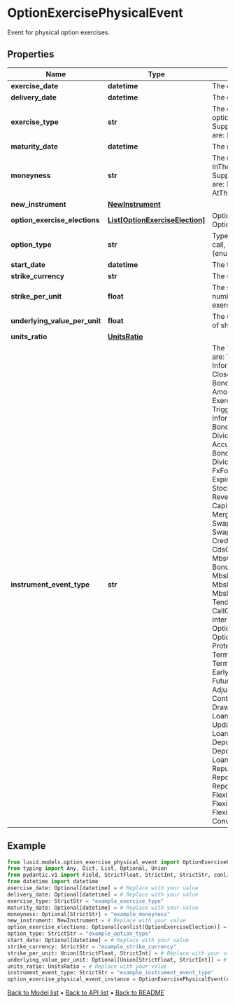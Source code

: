 # OptionExercisePhysicalEvent

Event for physical option exercises.
## Properties
Name | Type | Description | Notes
------------ | ------------- | ------------- | -------------
**exercise_date** | **datetime** | The exercise date of the option. | [optional] 
**delivery_date** | **datetime** | The delivery date of the option. | [optional] 
**exercise_type** | **str** | The optionality type of the underlying option e.g. American, European.    Supported string (enumeration) values are: [European, Bermudan, American]. | 
**maturity_date** | **datetime** | The maturity date of the option. | [optional] 
**moneyness** | **str** | The moneyness of the option e.g. InTheMoney, OutOfTheMoney.    Supported string (enumeration) values are: [InTheMoney, OutOfTheMoney, AtTheMoney]. | [optional] 
**new_instrument** | [**NewInstrument**](NewInstrument.md) |  | 
**option_exercise_elections** | [**List[OptionExerciseElection]**](OptionExerciseElection.md) | Option exercise election for this OptionExercisePhysicalEvent. | [optional] 
**option_type** | **str** | Type of optionality that is present e.g. call, put.    Supported string (enumeration) values are: [Call, Put]. | 
**start_date** | **datetime** | The trade date of the option. | [optional] 
**strike_currency** | **str** | The strike currency of the equity option. | 
**strike_per_unit** | **float** | The strike of the equity option times the number of shares to exchange if exercised. | 
**underlying_value_per_unit** | **float** | The underlying price times the number of shares to exchange if exercised. | [optional] 
**units_ratio** | [**UnitsRatio**](UnitsRatio.md) |  | 
**instrument_event_type** | **str** | The Type of Event. The available values are: TransitionEvent, InformationalEvent, OpenEvent, CloseEvent, StockSplitEvent, BondDefaultEvent, CashDividendEvent, AmortisationEvent, CashFlowEvent, ExerciseEvent, ResetEvent, TriggerEvent, RawVendorEvent, InformationalErrorEvent, BondCouponEvent, DividendReinvestmentEvent, AccumulationEvent, BondPrincipalEvent, DividendOptionEvent, MaturityEvent, FxForwardSettlementEvent, ExpiryEvent, ScripDividendEvent, StockDividendEvent, ReverseStockSplitEvent, CapitalDistributionEvent, SpinOffEvent, MergerEvent, FutureExpiryEvent, SwapCashFlowEvent, SwapPrincipalEvent, CreditPremiumCashFlowEvent, CdsCreditEvent, CdxCreditEvent, MbsCouponEvent, MbsPrincipalEvent, BonusIssueEvent, MbsPrincipalWriteOffEvent, MbsInterestDeferralEvent, MbsInterestShortfallEvent, TenderEvent, CallOnIntermediateSecuritiesEvent, IntermediateSecuritiesDistributionEvent, OptionExercisePhysicalEvent, OptionExerciseCashEvent, ProtectionPayoutCashFlowEvent, TermDepositInterestEvent, TermDepositPrincipalEvent, EarlyRedemptionEvent, FutureMarkToMarketEvent, AdjustGlobalCommitmentEvent, ContractInitialisationEvent, DrawdownEvent, LoanInterestRepaymentEvent, UpdateDepositAmountEvent, LoanPrincipalRepaymentEvent, DepositInterestPaymentEvent, DepositCloseEvent, LoanFacilityContractRolloverEvent, RepurchaseOfferEvent, RepoPartialClosureEvent, RepoCashFlowEvent, FlexibleRepoInterestPaymentEvent, FlexibleRepoCashFlowEvent, FlexibleRepoCollateralEvent, ConversionEvent | 
## Example

```python
from lusid.models.option_exercise_physical_event import OptionExercisePhysicalEvent
from typing import Any, Dict, List, Optional, Union
from pydantic.v1 import Field, StrictFloat, StrictInt, StrictStr, conlist, constr, validator
from datetime import datetime
exercise_date: Optional[datetime] = # Replace with your value
delivery_date: Optional[datetime] = # Replace with your value
exercise_type: StrictStr = "example_exercise_type"
maturity_date: Optional[datetime] = # Replace with your value
moneyness: Optional[StrictStr] = "example_moneyness"
new_instrument: NewInstrument = # Replace with your value
option_exercise_elections: Optional[conlist(OptionExerciseElection)] = # Replace with your value
option_type: StrictStr = "example_option_type"
start_date: Optional[datetime] = # Replace with your value
strike_currency: StrictStr = "example_strike_currency"
strike_per_unit: Union[StrictFloat, StrictInt] = # Replace with your value
underlying_value_per_unit: Optional[Union[StrictFloat, StrictInt]] = # Replace with your value
units_ratio: UnitsRatio = # Replace with your value
instrument_event_type: StrictStr = "example_instrument_event_type"
option_exercise_physical_event_instance = OptionExercisePhysicalEvent(exercise_date=exercise_date, delivery_date=delivery_date, exercise_type=exercise_type, maturity_date=maturity_date, moneyness=moneyness, new_instrument=new_instrument, option_exercise_elections=option_exercise_elections, option_type=option_type, start_date=start_date, strike_currency=strike_currency, strike_per_unit=strike_per_unit, underlying_value_per_unit=underlying_value_per_unit, units_ratio=units_ratio, instrument_event_type=instrument_event_type)

```

[Back to Model list](../README.md#documentation-for-models) &#8226; [Back to API list](../README.md#documentation-for-api-endpoints) &#8226; [Back to README](../README.md)

